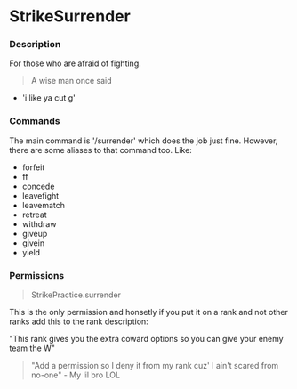# StrikeSurrender

### Description
For those who are afraid of fighting.

> A wise man once said
- 'i like ya cut g'

### Commands

The main command is '/surrender' which does the job just fine.
However, there are some aliases to that command too.
Like: 

- forfeit
- ff
- concede
- leavefight
- leavematch
- retreat
- withdraw
- giveup
- givein
- yield

### Permissions

> StrikePractice.surrender

This is the only permission and honsetly if you put it on a rank and not other ranks
add this to the rank description:

"This rank gives you the extra coward options so you can give your enemy team the W"

> "Add a permission so I deny it from my rank cuz' I ain't scared from no-one" - My lil bro LOL

### 
